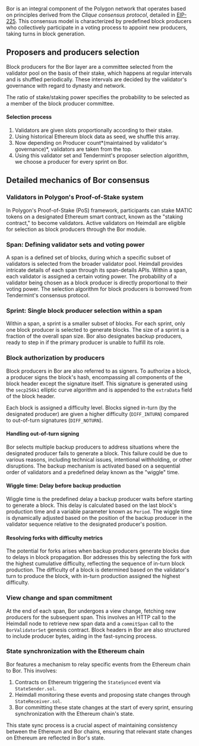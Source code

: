 Bor is an integral component of the Polygon network that operates based on principles derived from the *Clique consensus protocol*, detailed in [EIP-225](https://eips.ethereum.org/EIPS/eip-225). This consensus model is characterized by predefined block producers who collectively participate in a voting process to appoint new producers, taking turns in block generation.

## Proposers and producers selection

Block producers for the Bor layer are a committee selected from the validator pool on the basis of their stake, which happens at regular intervals and is shuffled periodically. These intervals are decided by the validator's governance with regard to dynasty and network.

The ratio of stake/staking power specifies the probability to be selected as a member of the block producer committee.

#### Selection process

1. Validators are given slots proportionally according to their stake.
2. Using historical Ethereum block data as seed, we shuffle this array.
3. Now depending on Producer count*(maintained by validator's governance)*, validators are taken from the top.
4. Using this validator set and Tendermint's proposer selection algorithm, we choose a producer for every sprint on Bor.

## Detailed mechanics of Bor consensus

### Validators in Polygon's Proof-of-Stake system

In Polygon's Proof-of-Stake (PoS) framework, participants can stake MATIC tokens on a designated Ethereum smart contract, known as the "staking contract," to become validators. Active validators on Heimdall are eligible for selection as block producers through the Bor module.

### Span: Defining validator sets and voting power

A span is a defined set of blocks, during which a specific subset of validators is selected from the broader validator pool. Heimdall provides intricate details of each span through its span-details APIs. Within a span, each validator is assigned a certain voting power. The probability of a validator being chosen as a block producer is directly proportional to their voting power. The selection algorithm for block producers is borrowed from Tendermint's consensus protocol.

### Sprint: Single block producer selection within a span

Within a span, a sprint is a smaller subset of blocks. For each sprint, only one block producer is selected to generate blocks. The size of a sprint is a fraction of the overall span size. Bor also designates backup producers, ready to step in if the primary producer is unable to fulfill its role.

### Block authorization by producers

Block producers in Bor are also referred to as signers. To authorize a block, a producer signs the block's hash, encompassing all components of the block header except the signature itself. This signature is generated using the `secp256k1` elliptic curve algorithm and is appended to the `extraData` field of the block header.

Each block is assigned a difficulty level. Blocks signed in-turn (by the designated producer) are given a higher difficulty (`DIFF_INTURN`) compared to out-of-turn signatures (`DIFF_NOTURN`).

#### Handling out-of-turn signing

Bor selects multiple backup producers to address situations where the designated producer fails to generate a block. This failure could be due to various reasons, including technical issues, intentional withholding, or other disruptions. The backup mechanism is activated based on a sequential order of validators and a predefined delay known as the "wiggle" time.

#### Wiggle time: Delay before backup production

Wiggle time is the predefined delay a backup producer waits before starting to generate a block. This delay is calculated based on the last block's production time and a variable parameter known as `Period`. The wiggle time is dynamically adjusted based on the position of the backup producer in the validator sequence relative to the designated producer's position.

#### Resolving forks with difficulty metrics

The potential for forks arises when backup producers generate blocks due to delays in block propagation. Bor addresses this by selecting the fork with the highest cumulative difficulty, reflecting the sequence of in-turn block production. The difficulty of a block is determined based on the validator's turn to produce the block, with in-turn production assigned the highest difficulty.

### View change and span commitment

At the end of each span, Bor undergoes a view change, fetching new producers for the subsequent span. This involves an HTTP call to the Heimdall node to retrieve new span data and a `commitSpan` call to the `BorValidatorSet` genesis contract. Block headers in Bor are also structured to include producer bytes, aiding in the fast-syncing process.

### State synchronization with the Ethereum chain

Bor features a mechanism to relay specific events from the Ethereum chain to Bor. This involves:

1. Contracts on Ethereum triggering the `StateSynced` event via `StateSender.sol`.
2. Heimdall monitoring these events and proposing state changes through `StateReceiver.sol`.
3. Bor committing these state changes at the start of every sprint, ensuring synchronization with the Ethereum chain's state.

This state sync process is a crucial aspect of maintaining consistency between the Ethereum and Bor chains, ensuring that relevant state changes on Ethereum are reflected in Bor's state.
